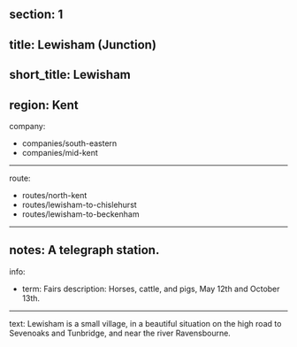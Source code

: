section: 1
----
title: Lewisham (Junction)
----
short_title: Lewisham
----
region: Kent
----
company:
- companies/south-eastern
- companies/mid-kent
----
route:
- routes/north-kent
- routes/lewisham-to-chislehurst
- routes/lewisham-to-beckenham
----
notes: A telegraph station.
----
info:
- term: Fairs
  description: Horses, cattle, and pigs, May 12th and October 13th.
----
text: Lewisham is a small village, in a beautiful situation on the high road to Sevenoaks and Tunbridge, and near the river Ravensbourne.
